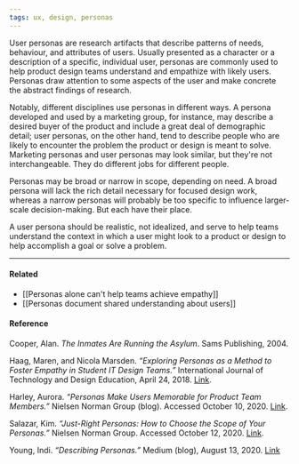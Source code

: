 ```yaml
---
tags: ux, design, personas
---
```


User personas are research artifacts that describe patterns of needs, behaviour,
and attributes of users. Usually presented as a character or a description of a
specific, individual user, personas are commonly used to help product design
teams understand and empathize with likely users. Personas draw attention to
some aspects of the user and make concrete the abstract findings of research.

Notably, different disciplines use personas in different ways. A persona
developed and used by a marketing group, for instance, may describe a desired
buyer of the product and include a great deal of demographic detail; user
personas, on the other hand, tend to describe people who are likely to encounter
the problem the product or design is meant to solve. Marketing personas and user
personas may look similar, but they're not interchangeable. They do different
jobs for different people.

Personas may be broad or narrow in scope, depending on need. A broad persona
will lack the rich detail necessary for focused design work, whereas a narrow
personas will probably be too specific to influence larger-scale
decision-making. But each have their place.

A user persona should be realistic, not idealized, and serve to help teams
understand the context in which a user might look to a product or design to help
accomplish a goal or solve a problem.

---

#### Related

- [[Personas alone can't help teams achieve empathy]]
- [[Personas document shared understanding about users]]

#### Reference

Cooper, Alan. _The Inmates Are Running the Asylum_. Sams Publishing, 2004.

Haag, Maren, and Nicola Marsden. _“Exploring Personas as a Method to Foster
Empathy in Student IT Design Teams.”_ International Journal of Technology and
Design Education, April 24, 2018.
[Link](https://doi.org/10.1007/s10798-018-9452-5).

Harley, Aurora. _“Personas Make Users Memorable for Product Team Members.”_
Nielsen Norman Group (blog). Accessed October 10, 2020.
[Link](https://www.nngroup.com/articles/persona/).

Salazar, Kim. _“Just-Right Personas: How to Choose the Scope of Your Personas.”_
Nielsen Norman Group. Accessed October 12, 2020.
[Link](https://www.nngroup.com/articles/persona-scope/).

Young, Indi. _“Describing Personas.”_ Medium (blog), August 13, 2020.
[Link](https://medium.com/inclusive-software/describing-personas-af992e3fc527)
